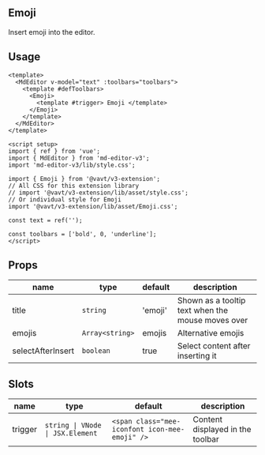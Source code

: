 ## Emoji

Insert emoji into the editor.

## Usage

```vue
<template>
  <MdEditor v-model="text" :toolbars="toolbars">
    <template #defToolbars>
      <Emoji>
        <template #trigger> Emoji </template>
      </Emoji>
    </template>
  </MdEditor>
</template>

<script setup>
import { ref } from 'vue';
import { MdEditor } from 'md-editor-v3';
import 'md-editor-v3/lib/style.css';

import { Emoji } from '@vavt/v3-extension';
// All CSS for this extension library
// import '@vavt/v3-extension/lib/asset/style.css';
// Or individual style for Emoji
import '@vavt/v3-extension/lib/asset/Emoji.css';

const text = ref('');

const toolbars = ['bold', 0, 'underline'];
</script>
```

## Props

| name | type | default | description |
| --- | --- | --- | --- |
| title | `string` | 'emoji' | Shown as a tooltip text when the mouse moves over |
| emojis | `Array<string>` | emojis | Alternative emojis |
| selectAfterInsert | `boolean` | true | Select content after inserting it |

## Slots

| name | type | default | description |
| --- | --- | --- | --- |
| trigger | `string \| VNode \| JSX.Element` | `<span class="mee-iconfont icon-mee-emoji" />` | Content displayed in the toolbar |
